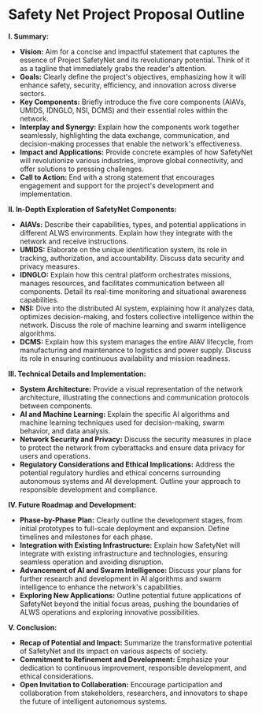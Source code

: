 # Safety Net Project Proposal Outline
**I. Summary:**

* **Vision:** Aim for a concise and impactful statement that captures the essence of Project SafetyNet and its revolutionary potential. Think of it as a tagline that immediately grabs the reader's attention.
* **Goals:** Clearly define the project's objectives, emphasizing how it will enhance safety, security, efficiency, and innovation across diverse sectors.
* **Key Components:** Briefly introduce the five core components (AIAVs, UMIDS, IDNGLO, NSI, DCMS) and their essential roles within the network.
* **Interplay and Synergy:** Explain how the components work together seamlessly, highlighting the data exchange, communication, and decision-making processes that enable the network's effectiveness.
* **Impact and Applications:** Provide concrete examples of how SafetyNet will revolutionize various industries, improve global connectivity, and offer solutions to pressing challenges.
* **Call to Action:** End with a strong statement that encourages engagement and support for the project's development and implementation.

**II. In-Depth Exploration of SafetyNet Components:**

* **AIAVs:** Describe their capabilities, types, and potential applications in different ALWS environments. Explain how they integrate with the network and receive instructions.
* **UMIDS:** Elaborate on the unique identification system, its role in tracking, authorization, and accountability. Discuss data security and privacy measures.
* **IDNGLO:** Explain how this central platform orchestrates missions, manages resources, and facilitates communication between all components. Detail its real-time monitoring and situational awareness capabilities.
* **NSI:** Dive into the distributed AI system, explaining how it analyzes data, optimizes decision-making, and fosters collective intelligence within the network. Discuss the role of machine learning and swarm intelligence algorithms.
* **DCMS:** Explain how this system manages the entire AIAV lifecycle, from manufacturing and maintenance to logistics and power supply. Discuss its role in ensuring continuous availability and mission readiness.

**III. Technical Details and Implementation:**

* **System Architecture:** Provide a visual representation of the network architecture, illustrating the connections and communication protocols between components.
* **AI and Machine Learning:** Explain the specific AI algorithms and machine learning techniques used for decision-making, swarm behavior, and data analysis.
* **Network Security and Privacy:** Discuss the security measures in place to protect the network from cyberattacks and ensure data privacy for users and operations.
* **Regulatory Considerations and Ethical Implications:** Address the potential regulatory hurdles and ethical concerns surrounding autonomous systems and AI development. Outline your approach to responsible development and compliance.

**IV. Future Roadmap and Development:**

* **Phase-by-Phase Plan:** Clearly outline the development stages, from initial prototypes to full-scale deployment and expansion. Define timelines and milestones for each phase.
* **Integration with Existing Infrastructure:** Explain how SafetyNet will integrate with existing infrastructure and technologies, ensuring seamless operation and avoiding disruption.
* **Advancement of AI and Swarm Intelligence:** Discuss your plans for further research and development in AI algorithms and swarm intelligence to enhance the network's capabilities.
* **Exploring New Applications:** Outline potential future applications of SafetyNet beyond the initial focus areas, pushing the boundaries of ALWS operations and exploring innovative possibilities.

**V. Conclusion:**

* **Recap of Potential and Impact:** Summarize the transformative potential of SafetyNet and its impact on various aspects of society.
* **Commitment to Refinement and Development:** Emphasize your dedication to continuous improvement, responsible development, and ethical considerations.
* **Open Invitation to Collaboration:** Encourage participation and collaboration from stakeholders, researchers, and innovators to shape the future of intelligent autonomous systems.
